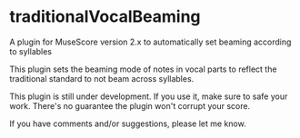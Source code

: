 traditionalVocalBeaming
=======================

A plugin for MuseScore version 2.x to automatically set beaming
according to syllables

This plugin sets the beaming mode of notes in vocal parts to reflect
the traditional standard to not beam across syllables.

This plugin is still under development. If you use it, make sure to
safe your work. There's no guarantee the plugin won't corrupt your score.

If you have comments and/or suggestions, please let me know.
